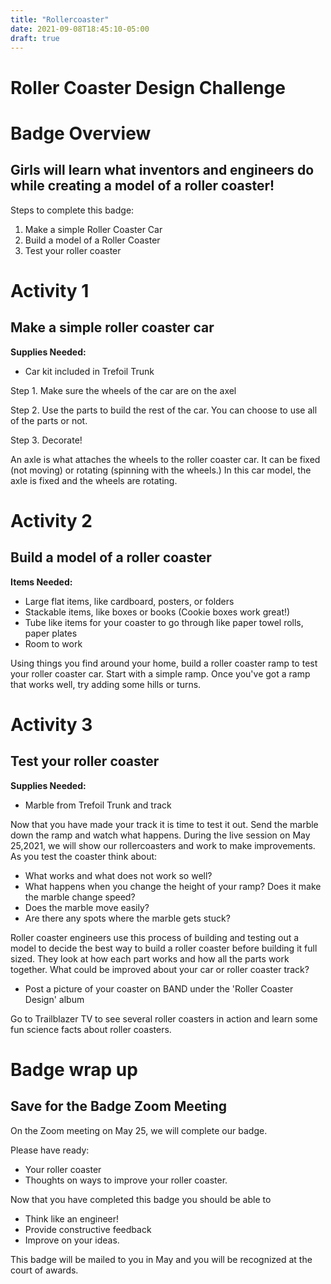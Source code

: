 ```yaml
---
title: "Rollercoaster"
date: 2021-09-08T18:45:10-05:00
draft: true
---
```

# Roller Coaster Design Challenge

# Badge Overview

## Girls will learn what inventors and engineers do while creating a model of a roller coaster!

Steps to complete this badge:

1. Make a simple Roller Coaster Car
2. Build a model of a Roller Coaster
3. Test your roller coaster

# Activity 1

## Make a simple roller coaster car

**Supplies Needed:**

- Car kit included in Trefoil Trunk

Step 1. Make sure the wheels of the car are on the axel

Step 2. Use the parts to build the rest of the car. You can choose to use all of the parts or not.

Step 3. Decorate!

An axle is what attaches the wheels to the roller coaster car. It can be fixed (not moving) or rotating (spinning with the wheels.) In this car model, the axle is fixed and the wheels are rotating.

# Activity 2

## Build a model of a roller coaster

**Items Needed:**

- Large flat items, like cardboard, posters, or folders
- Stackable items, like boxes or books (Cookie boxes work great!)
- Tube like items for your coaster to go through like paper towel rolls, paper plates
- Room to work

Using things you find around your home, build a roller coaster ramp to test your roller coaster car. Start with a simple ramp. Once you&#39;ve got a ramp that works well, try adding some hills or turns.

# Activity 3

## Test your roller coaster

**Supplies Needed:**

- Marble from Trefoil Trunk and track

Now that you have made your track it is time to test it out. Send the marble down the ramp and watch what happens. During the live session on May 25,2021, we will show our rollercoasters and work to make improvements. As you test the coaster think about:

  - What works and what does not work so well?
  - What happens when you change the height of your ramp? Does it make the marble change speed?
  - Does the marble move easily?
  - Are there any spots where the marble gets stuck?

Roller coaster engineers use this process of building and testing out a model to decide the best way to build a roller coaster before building it full sized. They look at how each part works and how all the parts work together. What could be improved about your car or roller coaster track?

- Post a picture of your coaster on BAND under the &#39;Roller Coaster Design&#39; album

Go to Trailblazer TV to see several roller coasters in action and learn some fun science facts about roller coasters.

# Badge wrap up

## Save for the Badge Zoom Meeting

On the Zoom meeting on May 25, we will complete our badge.

Please have ready:

- Your roller coaster
- Thoughts on ways to improve your roller coaster.

Now that you have completed this badge you should be able to

- Think like an engineer!
- Provide constructive feedback
- Improve on your ideas.

This badge will be mailed to you in May and you will be recognized at the court of awards.

